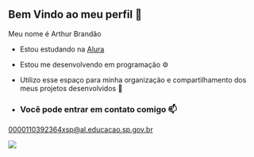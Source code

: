 ## Bem Vindo ao meu perfil 🎉

Meu nome é Arthur Brandão

- Estou estudando na [Alura](https://www.alura.com.br)
- Estou me desenvolvendo em programação ⚙
- Utilizo esse espaço para minha organização e compartilhamento dos meus projetos desenvolvidos 📑

- ### Você pode entrar em contato comigo 📫

0000110392364xsp@al.educacao.sp.gov.br

![](https://media1.tenor.com/m/YUzRkMOL-3EAAAAC/programming-computer-frog.gif)


